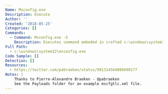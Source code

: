 ```yaml
---
Name: Msconfig.exe
Description: Execute
Author: ''
Created: '2018-05-25'
Categories: []
Commands:
  - Command: Msconfig.exe -5
    Description: Executes command embeded in crafted c:\windows\system32\mscfgtlc.xml.
Full Path:
  - c:\windows\system32\msconfig.exe
Code Sample: []
Detection: []
Resources:
  - https://twitter.com/pabraeken/status/991314564896690177
Notes: |
    Thanks to Pierre-Alexandre Braeken - @pabraeken
    See the Payloads folder for an example mscfgtlc.xml file.
---
```

